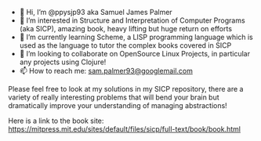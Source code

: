 - 👋 Hi, I’m @ppysjp93 aka Samuel James Palmer
- 👀 I’m interested in Structure and Interpretation of Computer Programs (aka SICP), amazing book, heavy lifting but huge return on efforts
- 🌱 I’m currently learning Scheme, a LISP programming language which is used as the language to tutor the complex books covered in SICP
- 💞️ I’m looking to collaborate on OpenSource Linux Projects, in particular any projects using Clojure! 
- 📫 How to reach me: sam.palmer93@googlemail.com

Please feel free to look at my solutions in my SICP repository, there are a variety of really interesting problems that will bend your brain
but dramatically improve your understanding of managing abstractions! 

Here is a link to the book site: https://mitpress.mit.edu/sites/default/files/sicp/full-text/book/book.html
